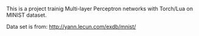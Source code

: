 This is a project trainig Multi-layer Perceptron networks with Torch/Lua on MINIST dataset.

Data set is from: http://yann.lecun.com/exdb/mnist/

